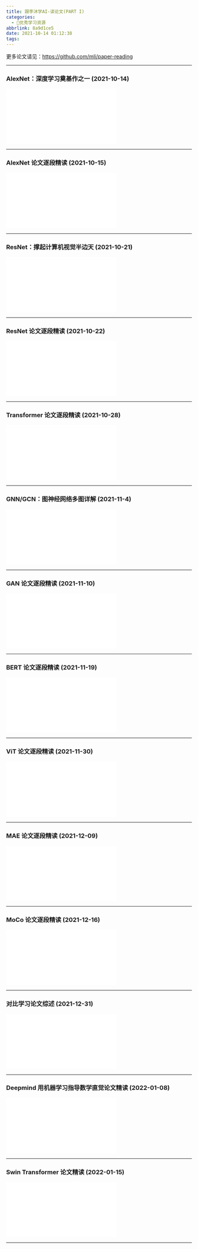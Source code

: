 ```yaml
---
title: 跟李沐学AI-读论文(PART I)
categories:
  - 🌙优秀学习资源
abbrlink: 8a9d1ce5
date: 2021-10-14 01:12:38
tags:
---
```


更多论文请见：<https://github.com/mli/paper-reading>

***

### AlexNet：深度学习奠基作之一 (2021-10-14)

<iframe src="//player.bilibili.com/player.html?aid=208532381&bvid=BV1ih411J7Kz&cid=424903662&page=1" scrolling="no" border="0" frameborder="no" framespacing="0" allowfullscreen="true"> </iframe>

<!--more-->

***

### AlexNet 论文逐段精读 (2021-10-15)

<iframe src="//player.bilibili.com/player.html?aid=548615305&bvid=BV1hq4y157t1&cid=425249408&page=1" scrolling="no" border="0" frameborder="no" framespacing="0" allowfullscreen="true"> </iframe>

***

### ResNet：撑起计算机视觉半边天 (2021-10-21)

<iframe src="//player.bilibili.com/player.html?aid=633628859&bvid=BV1Fb4y1h73E&cid=428373981&page=1" scrolling="no" border="0" frameborder="no" framespacing="0" allowfullscreen="true"> </iframe>

***

### ResNet 论文逐段精读 (2021-10-22)

<iframe src="//player.bilibili.com/player.html?aid=421169743&bvid=BV1P3411y7nn&cid=428820831&page=1" scrolling="no" border="0" frameborder="no" framespacing="0" allowfullscreen="true"> </iframe>

***

### Transformer 论文逐段精读 (2021-10-28)

<iframe src="//player.bilibili.com/player.html?aid=506354287&bvid=BV1pu411o7BE&cid=432055065&page=1" scrolling="no" border="0" frameborder="no" framespacing="0" allowfullscreen="true"> </iframe>

***

### GNN/GCN：图神经网络多图详解 (2021-11-4)

<iframe src="//player.bilibili.com/player.html?aid=933985047&bvid=BV1iT4y1d7zP&cid=435975594&page=1" scrolling="no" border="0" frameborder="no" framespacing="0" allowfullscreen="true"> </iframe>

***

### GAN 论文逐段精读 (2021-11-10)

<iframe src="//player.bilibili.com/player.html?aid=634089974&bvid=BV1rb4y187vD&cid=439574005&page=1" scrolling="no" border="0" frameborder="no" framespacing="0" allowfullscreen="true"> </iframe>

***

### BERT 论文逐段精读 (2021-11-19)

<iframe src="//player.bilibili.com/player.html?aid=464324279&bvid=BV1PL411M7eQ&cid=444844922&page=1" scrolling="no" border="0" frameborder="no" framespacing="0" allowfullscreen="true"> </iframe>

***

### ViT 论文逐段精读 (2021-11-30)

<iframe src="//player.bilibili.com/player.html?aid=892100567&bvid=BV15P4y137jb&cid=451711833&page=1" scrolling="no" border="0" frameborder="no" framespacing="0" allowfullscreen="true"> </iframe>

***

### MAE 论文逐段精读 (2021-12-09)

<iframe src="//player.bilibili.com/player.html?aid=592243278&bvid=BV1sq4y1q77t&cid=457423264&page=1" scrolling="no" border="0" frameborder="no" framespacing="0" allowfullscreen="true"> </iframe>

***

### MoCo 论文逐段精读 (2021-12-16)

<iframe src="//player.bilibili.com/player.html?aid=422340209&bvid=BV1C3411s7t9&cid=461830701&page=1" scrolling="no" border="0" frameborder="no" framespacing="0" allowfullscreen="true"> </iframe>

***

### 对比学习论文综述 (2021-12-31)

<iframe src="//player.bilibili.com/player.html?aid=680170801&bvid=BV19S4y1M7hm&cid=472587940&page=1" scrolling="no" border="0" frameborder="no" framespacing="0" allowfullscreen="true"> </iframe>

***

### Deepmind 用机器学习指导数学直觉论文精读 (2022-01-08)

<iframe src="//player.bilibili.com/player.html?aid=380508665&bvid=BV1YZ4y1S72j&cid=479659575&page=1" scrolling="no" border="0" frameborder="no" framespacing="0" allowfullscreen="true"> </iframe>

***

### Swin Transformer 论文精读 (2022-01-15)

<iframe src="//player.bilibili.com/player.html?aid=850677660&bvid=BV13L4y1475U&cid=483320545&page=1" scrolling="no" border="0" frameborder="no" framespacing="0" allowfullscreen="true"> </iframe>

***
